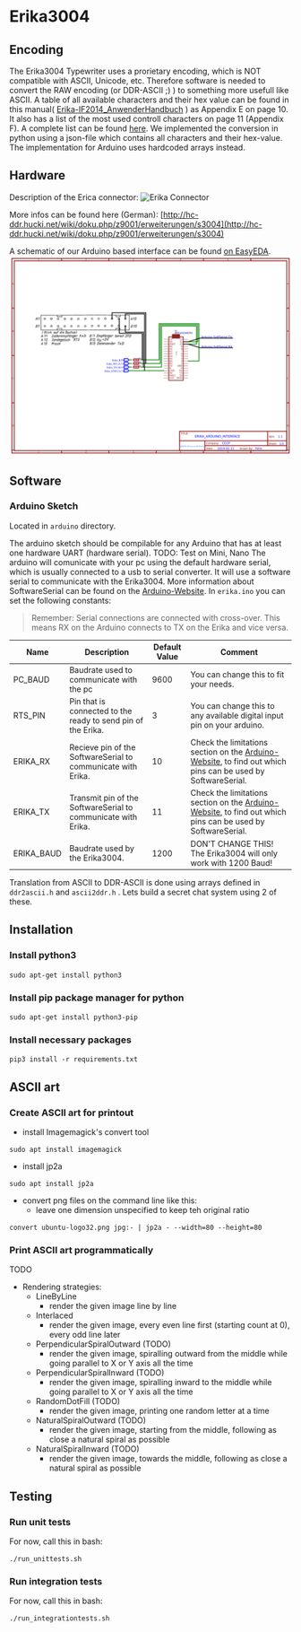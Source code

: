 # Erika3004

## Encoding

The Erika3004 Typewriter uses a prorietary encoding, which is NOT compatible with ASCII, Unicode, etc.
Therefore software is needed to convert the RAW encoding (or DDR-ASCII ;) ) to something more usefull like ASCII.
A table of all available characters and their hex value can be found in this manual( [Erika-IF2014_AnwenderHandbuch](Erika-IF2014_AnwenderHandbuch.pdf) ) as Appendix E on page 10. It also has a list of the most used controll characters on page 11 (Appendix F). A complete list can be found [here](http://hc-ddr.hucki.net/wiki/doku.php/z9001/erweiterungen/s3004).
We implemented the conversion in python using a json-file which contains all characters and their hex-value.
The implementation for Arduino uses hardcoded arrays instead.

## Hardware

Description of the Erica connector:
![Erika Connector](http://hc-ddr.hucki.net/wiki/lib/exe/fetch.php/z9001/erweiterungen/s3004_anschluss.jpg?cache=)

More infos can be found here (German): [http://hc-ddr.hucki.net/wiki/doku.php/z9001/erweiterungen/s3004](http://hc-ddr.hucki.net/wiki/doku.php/z9001/erweiterungen/s3004)

A schematic of our Arduino based interface can be found [on EasyEDA](https://easyeda.com/sirexeclp/erikaarduinointerface).
![Schematic](docs/Schematic_ErikaArduinoInterface.png)

## Software

### Arduino Sketch

Located in `arduino` directory.

The arduino sketch should be compilable for any Arduino that has at least one hardware UART (hardware serial).
TODO: Test on Mini, Nano
The arduino will comunicate with your pc using the default hardware serial, which is usually connected to a usb to serial converter.
It will use a software serial to communicate with the Erika3004.
More information about SoftwareSerial can be found on the [Arduino-Website](https://www.arduino.cc/en/Reference/SoftwareSerial).
In `erika.ino` you can set the following constants:

> Remember: Serial connections are connected with cross-over. This means RX on the Arduino connects to TX on the Erika and vice versa.

|Name|Description|Default Value|Comment|
|----|-----------|-------------|-------|
|PC_BAUD| Baudrate used to communicate with the pc|9600|You can change this to fit your needs.|
|RTS_PIN| Pin that is connected to the ready to send pin of the Erika.|3|You can change this to any available digital input pin on your arduino.|
|ERIKA_RX| Recieve pin of the SoftwareSerial to communicate with Erika.|10|Check the limitations section on the  [Arduino-Website](https://www.arduino.cc/en/Reference/SoftwareSerial), to find out which pins can be used by SoftwareSerial.|
|ERIKA_TX| Transmit pin of the SoftwareSerial to communicate with Erika.|11|Check the limitations section on the  [Arduino-Website](https://www.arduino.cc/en/Reference/SoftwareSerial), to find out which pins can be used by SoftwareSerial.|
|ERIKA_BAUD| Baudrate used by the Erika3004.|1200|DON'T CHANGE THIS! The Erika3004 will only work with 1200 Baud!|

Translation from ASCII to DDR-ASCII is done using arrays defined in `ddr2ascii.h` and `ascii2ddr.h` .
Lets build a secret chat system using 2 of these.


## Installation 

### Install python3
```
sudo apt-get install python3
```

### Install pip package manager for python
```
sudo apt-get install python3-pip
```

### Install necessary packages
```
pip3 install -r requirements.txt
```


## ASCII art

### Create ASCII art for printout

* install Imagemagick's convert tool
```
sudo apt install imagemagick 
```
* install jp2a
```
sudo apt install jp2a
```
* convert png files on the command line like this: 
  * leave one dimension unspecified to keep teh original ratio
```
convert ubuntu-logo32.png jpg:- | jp2a - --width=80 --height=80
```

### Print ASCII art programmatically 

TODO 

* Rendering strategies:
  * LineByLine
    * render the given image line by line 
  * Interlaced 
    * render the given image, every even line first (starting count at 0), every odd line later
  * PerpendicularSpiralOutward (TODO)
    * render the given image, spiralling outward from the middle while going parallel to X or Y axis all the time
  * PerpendicularSpiralInward (TODO)
    * render the given image, spiralling inward to the middle while going parallel to X or Y axis all the time
  * RandomDotFill (TODO)
    * render the given image, printing one random letter at a time
  * NaturalSpiralOutward (TODO)
    * render the given image, starting from the middle, following as close a natural spiral as possible
  * NaturalSpiralInward (TODO)
    * render the given image, towards the middle, following as close a natural spiral as possible


## Testing

### Run unit tests

For now, call this in bash: 
```
./run_unittests.sh
```


### Run integration tests

For now, call this in bash: 
```
./run_integrationtests.sh
```
